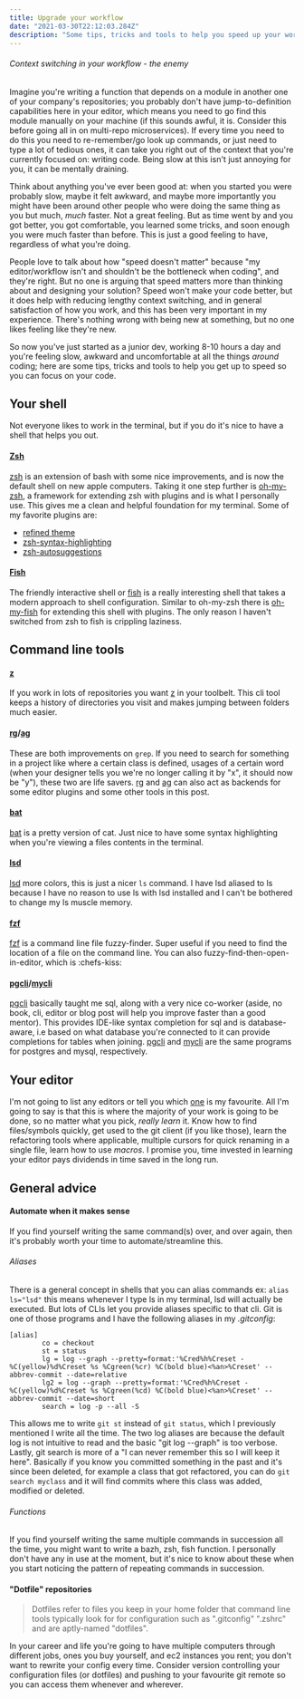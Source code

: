 ```yaml
---
title: Upgrade your workflow
date: "2021-03-30T22:12:03.284Z"
description: "Some tips, tricks and tools to help you speed up your workflow so you can get back focusing on your code"
---
```


###### Context switching in your workflow - the enemy
Imagine you're writing a function that depends on a module in another one of your company's repositories; you probably don't have jump-to-definition capabilities here in your editor, which means you need to go find this module manually on your machine (if this sounds awful, it is. Consider this before going all in on multi-repo microservices). If every time you need to do this you need to re-remember/go look up commands, or just need to type a lot of tedious ones, it can take you right out of the context that you're currently focused on: writing code. Being slow at this isn't just annoying for you, it can be mentally draining.

Think about anything you've ever been good at: when you started you were probably slow, maybe it felt awkward, and maybe more importantly you might have been around other people who were doing the same thing as you but much, _much_ faster. Not a great feeling. But as time went by and you got better, you got comfortable, you learned some tricks, and soon enough you were much faster than before. This is just a good feeling to have, regardless of what you're doing.

People love to talk about how "speed doesn't matter" because "my editor/workflow isn't and shouldn't be the bottleneck when coding", and they're right. But no one is arguing that speed matters more than thinking about and designing your solution? Speed won't make your code better, but it does help with reducing lengthy context switching, and in general satisfaction of how you work, and this has been very important in my experience. There's nothing wrong with being new at something, but no one likes feeling like they're new.

So now you've just started as a junior dev, working 8-10 hours a day and you're feeling slow, awkward and uncomfortable at all the things _around_ coding; here are some tips, tricks and tools to help you get up to speed so you can focus on your code.

## Your shell
Not everyone likes to work in the terminal, but if you do it's nice to have a shell that helps you out.

#### [Zsh](https://en.wikipedia.org/wiki/Z_shell)
[zsh](https://en.wikipedia.org/wiki/Z_shell) is an extension of bash with some nice improvements, and is now the default shell on new apple computers. Taking it one step further is [oh-my-zsh](https://ohmyz.sh/), a framework for extending zsh with plugins and is what I personally use. This gives me a clean and helpful foundation for my terminal. Some of my favorite plugins are:
* [refined theme](https://github.com/ohmyzsh/ohmyzsh/blob/master/themes/refined.zsh-theme)
* [zsh-syntax-highlighting](https://github.com/zsh-users/zsh-syntax-highlighting)
* [zsh-autosuggestions](https://github.com/zsh-users/zsh-autosuggestions)

#### [Fish](https://fishshell.com/)
The friendly interactive shell or [fish](https://fishshell.com/) is a really interesting shell that takes a modern approach to shell configuration. Similar to oh-my-zsh there is [oh-my-fish](https://github.com/oh-my-fish/oh-my-fish) for extending this shell with plugins. The only reason I haven't switched from zsh to fish is crippling laziness.

## Command line tools
#### [z](https://github.com/rupa/z)
If you work in lots of repositories you want [z](https://github.com/rupa/z) in your toolbelt. This cli tool keeps a history of directories you visit and makes jumping between folders much easier.

#### [rg](https://github.com/BurntSushi/ripgrep)/[ag](https://github.com/ggreer/the_silver_searcher)
These are both improvements on `grep`. If you need to search for something in a project like where a certain class is defined, usages of a certain word (when your designer tells you we're no longer calling it by "x", it should now be "y"), these two are life savers. [rg](https://github.com/BurntSushi/ripgrep) and [ag](https://github.com/ggreer/the_silver_searcher) can also act as backends for some editor plugins and some other tools in this post.

#### [bat](https://github.com/sharkdp/bat)
[bat](https://github.com/sharkdp/bat) is a pretty version of cat. Just nice to have some syntax highlighting when you're viewing a files contents in the terminal.

#### [lsd](https://github.com/Peltoche/lsd)
[lsd](https://github.com/Peltoche/lsd) more colors, this is just a nicer `ls` command. I have lsd aliased to ls because I have no reason to use ls with lsd installed and I can't be bothered to change my ls muscle memory.

#### [fzf](https://github.com/junegunn/fzf)
[fzf](https://github.com/junegunn/fzf) is a command line file fuzzy-finder. Super useful if you need to find the location of a file on the command line. You can also fuzzy-find-then-open-in-editor, which is :chefs-kiss:

#### [pgcli](https://www.pgcli.com/)/[mycli](https://www.mycli.net/)
[pgcli](https://www.pgcli.com/) basically taught me sql, along with a very nice co-worker (aside, no book, cli, editor or blog post will help you improve faster than a good mentor). This provides IDE-like syntax completion for sql and is database-aware, i.e based on what database you're connected to it can provide completions for tables when joining. [pgcli](https://www.pgcli.com/) and [mycli](https://www.mycli.net/) are the same programs for postgres and mysql, respectively.


## Your editor
I'm not going to list any editors or tell you which [one](https://www.gnu.org/software/emacs/) is my favourite. All I'm going to say is that this is where the majority of your work is going to be done, so no matter what you pick, _really learn_ it. Know how to find files/symbols quickly, get used to the git client (if you like those), learn the refactoring tools where applicable, multiple cursors for quick renaming in a single file, learn how to use *macros*. I promise you, time invested in learning your editor pays dividends in time saved in the long run.

## General advice
#### Automate when it makes sense
If you find yourself writing the same command(s) over, and over again, then it's probably worth your time to automate/streamline this.

###### Aliases
There is a general concept in shells that you can alias commands ex: `alias ls="lsd"` this means whenever I type ls in my terminal, lsd will actually be executed. But lots of CLIs let you provide aliases specific to that cli. Git is one of those programs and I have the following aliases in my _.gitconfig_:

``` shell
[alias]
        co = checkout
        st = status
        lg = log --graph --pretty=format:'%Cred%h%Creset -%C(yellow)%d%Creset %s %Cgreen(%cr) %C(bold blue)<%an>%Creset' --abbrev-commit --date=relative
        lg2 = log --graph --pretty=format:'%Cred%h%Creset -%C(yellow)%d%Creset %s %Cgreen(%cd) %C(bold blue)<%an>%Creset' --abbrev-commit --date=short
        search = log -p --all -S
```

This allows me to write `git st` instead of `git status`, which I previously mentioned I write all the time. The two log aliases are because the default log is not intuitive to read and the basic "git log --graph" is too verbose. Lastly, git search is more of a "I can never remember this so I will keep it here". Basically if you know you committed something in the past and it's since been deleted, for example a class that got refactored, you can do `git search myclass` and it will find commits where this class was added, modified or deleted.

###### Functions
If you find yourself writing the same multiple commands in succession all the time, you might want to write a bazh, zsh, fish function. I personally don't have any in use at the moment, but it's nice to know about these when you start noticing the pattern of repeating commands in succession.

#### "Dotfile" repositories
> Dotfiles refer to files you keep in your home folder that command line tools typically look for for configuration such as ".gitconfig" ".zshrc" and are aptly-named "dotfiles".

In your career and life you're going to have multiple computers through different jobs, ones you buy yourself, and ec2 instances you rent; you don't want to rewrite your config every time. Consider version controlling your configuration files (or dotfiles) and pushing to your favourite git remote so you can access them whenever and wherever.
